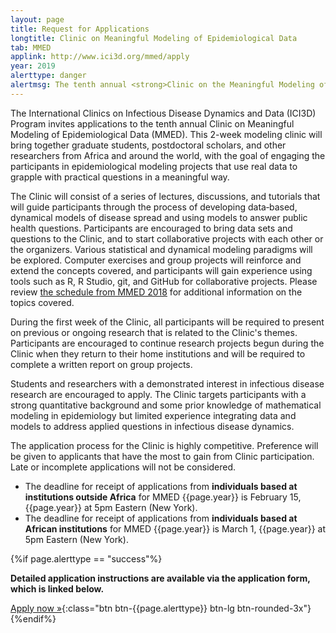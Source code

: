 ```yaml
---
layout: page
title: Request for Applications
longtitle: Clinic on Meaningful Modeling of Epidemiological Data
tab: MMED
applink: http://www.ici3d.org/mmed/apply
year: 2019
alerttype: danger
alertmsg: The tenth annual <strong>Clinic on the Meaningful Modeling of Epidemiological Data (MMED)</strong> will be held May 27 - June 7 at the African Institute for Mathematical Science in Muizenberg, South Africa. The application will open soon.
---
```

The International Clinics on Infectious Disease Dynamics and Data (ICI3D) Program invites applications to the tenth annual Clinic on Meaningful Modeling of Epidemiological Data (MMED). This 2-week modeling clinic will bring together graduate students, postdoctoral scholars, and other researchers from Africa and around the world, with the goal of engaging the participants in epidemiological modeling projects that use real data to grapple with practical questions in a meaningful way.

The Clinic will consist of a series of lectures, discussions, and tutorials that will guide participants through the process of developing data‐based, dynamical models of disease spread and using models to answer public health questions. Participants are encouraged to bring data sets and questions to the Clinic, and to start collaborative projects with each other or the organizers. Various statistical and dynamical modeling paradigms will be explored. Computer exercises and group projects will reinforce and extend the concepts covered, and participants will gain experience using tools such as R, R Studio, git, and GitHub for collaborative projects. Please review [the schedule from MMED 2018](http://www.ici3d.org/MMED/schedule/2018) for additional information on the topics covered.

During the first week of the Clinic, all participants will be required to present on previous or ongoing research that is related to the Clinic's themes. Participants are encouraged to continue research projects begun during the Clinic when they return to their home institutions and will be required to complete a written report on group projects.

Students and researchers with a demonstrated interest in infectious disease research are encouraged to apply. The Clinic targets participants with a strong quantitative background and some prior knowledge of mathematical modeling in epidemiology but limited experience integrating data and models to address applied questions in infectious disease dynamics.

The application process for the Clinic is highly competitive. Preference will be given to applicants that have the most to gain from Clinic participation. Late or incomplete applications will not be considered.

- The deadline for receipt of applications from **individuals based at institutions outside Africa** for MMED {{page.year}} is February 15, {{page.year}} at 5pm Eastern (New York).
- The deadline for receipt of applications from **individuals based at African institutions** for MMED {{page.year}} is March 1, {{page.year}} at 5pm Eastern (New York).

{%if page.alerttype == "success"%}

**Detailed application instructions are available via the application form, which is linked below.**

[Apply now »]({{page.applink}} "Application Form"){:class="btn btn-{{page.alerttype}} btn-lg btn-rounded-3x"}
{%endif%}
